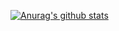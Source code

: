 [![Anurag's github stats](https://github-readme-stats.vercel.app/apiMabuleanuraghazra)](https://github.com/anuraghazra/github-readme-stats)
